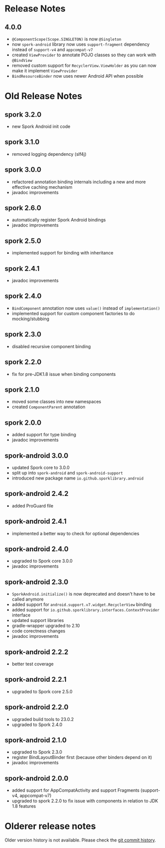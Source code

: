 # Release Notes

## 4.0.0

- `@ComponentScope(Scope.SINGLETON)` is now `@Singleton`
- now `spork-android` library now uses `support-fragment` dependency instead of `support-v4` and `appcompat-v7`
- created `ViewProvider` to annotate POJO classes so they can work with `@BindView`
- removed custom support for `RecyclerView.ViewHolder` as you can now make it implement `ViewProvider`
- `BindResourceBinder` now uses newer Android API when possible

# Old Release Notes

## spork 3.2.0

- new Spork Android init code

## spork 3.1.0

- removed logging dependency (slf4j)

## spork 3.0.0

- refactored annotation binding internals including a new and more effective caching mechanism
- javadoc improvements

## spork 2.6.0

- automatically register Spork Android bindings
- javadoc improvements

## spork 2.5.0

- implemented support for binding with inheritance

## spork 2.4.1

- javadoc improvements

## spork 2.4.0

- `BindComponent` annotation now uses `value()` instead of `implementation()`
- implemented support for custom component factories to do mocking/stubbing

## spork 2.3.0

- disabled recursive component binding

## spork 2.2.0

- fix for pre-JDK1.8 issue when binding components

## spork 2.1.0

- moved some classes into new namespaces
- created `ComponentParent` annotation

## spork 2.0.0

- added support for type binding
- javadoc improvements

## spork-android 3.0.0

- updated Spork core to 3.0.0
- split up into `spork-android` and `spork-android-support`
- introduced new package name `io.github.sporklibrary.android`

## spork-android 2.4.2

- added ProGuard file

## spork-android 2.4.1

- implemented a better way to check for optional dependencies

## spork-android 2.4.0

- upgraded to Spork core 3.0.0
- javadoc improvements

## spork-android 2.3.0

- `SporkAndroid.initialize()` is now deprecated and doesn't have to be called anymore
- added support for `android.support.v7.widget.RecyclerView` binding
- added support for `io.github.sporklibrary.interfaces.ContextProvider` interface
- updated support libraries
- gradle-wrapper upgraded to 2.10
- code corectness changes
- javadoc improvements

## spork-android 2.2.2

- better test coverage

## spork-android 2.2.1

- upgraded to Spork core 2.5.0

## spork-android 2.2.0

- upgraded build tools to 23.0.2
- upgraded to Spork 2.4.0

## spork-android 2.1.0

- upgraded to Spork 2.3.0
- register BindLayoutBinder first (because other binders depend on it)
- javadoc improvements

## spork-android 2.0.0

- added support for AppCompatActivity and support Fragments (support-v4, appcompat-v7)
- upgraded to spork 2.2.0 to fix issue with components in relation to JDK 1.8 features

# Olderer release notes

Older version history is not available. Please check the [git commit history](https://github.com/SporkLibrary/Spork/commits/master).
